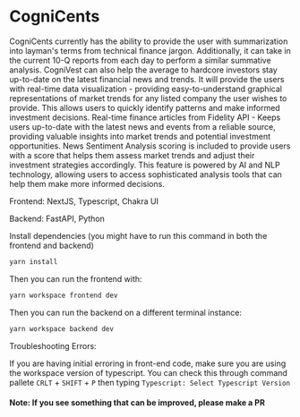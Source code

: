 # CogniCents

CogniCents currently has the ability to provide the user with summarization into layman's terms from technical finance jargon. Additionally, it can take in the current 10-Q reports from each day to perform a similar summative analysis. CogniVest can also help the average to hardcore investors stay up-to-date on the latest financial news and trends. It will provide the users with real-time data visualization - providing easy-to-understand graphical representations of market trends for any listed company the user wishes to provide. This allows users to quickly identify patterns and make informed investment decisions. Real-time finance articles from Fidelity API - Keeps users up-to-date with the latest news and events from a reliable source, providing valuable insights into market trends and potential investment opportunities. News Sentiment Analysis scoring is included to provide users with a score that helps them assess market trends and adjust their investment strategies accordingly. This feature is powered by AI and NLP technology, allowing users to access sophisticated analysis tools that can help them make more informed decisions.

Frontend: NextJS, Typescript, Chakra UI

Backend: FastAPI, Python

Install dependencies (you might have to run this command in both the frontend and backend)

```bash
yarn install
```

Then you can run the frontend with:

```bash
yarn workspace frontend dev
```

Then you can run the backend on a different terminal instance:

```bash
yarn workspace backend dev
```

Troubleshooting Errors:

If you are having initial erroring in front-end code, make sure you are using the workspace version of typescript. 
You can check this through command pallete ```CRLT``` + ```SHIFT``` + ```P``` then typing ```Typescript: Select Typescript Version```


#### Note: If you see something that can be improved, please make a PR
